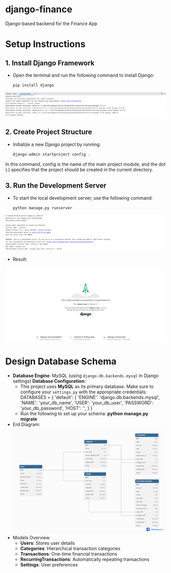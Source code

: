 # django-finance
Django-based backend for the Finance App


# Setup Instructions

## 1. Install Django Framework
- Open the terminal and run the following command to install Django:
 
  ```bash
  pip install django
  ```
![alt text](pip_install_django.png)  

## 2. Create Project Structure
- Initialize a new Django project by running:
  
  ```bash
  django-admin startproject config .
  ```  

In this command, config is the name of the main project module, and the dot (.) specifies that the project should be created in the current directory.
  
## 3. Run the Development Server
- To start the local development server, use the following command:
 
  ```bash
  python manage.py runserver
  ```
  
![alt text](run_server.png)

- Result: 

![alt text](result.png)

# Design Database Schema
- **Database Engine**: MySQL (using `django.db.backends.mysql` in Django settings)
    **Database Configuration:**
    + This project uses **MySQL** as its primary database. Make sure to configure your `settings.py` with the appropriate credentials:
      DATABASES = {
          'default': {
              'ENGINE': 'django.db.backends.mysql',
              'NAME': 'your_db_name',
              'USER': 'your_db_user',
              'PASSWORD': 'your_db_password',
              'HOST': '',
          }
      }
    + Run the following to set up your schema:
      **python manage.py migrate**
- Erd Diagram:
![alt text](ERD.png)
- Models Overview
    + **Users**: Stores user details
    + **Categories**: Hierarchical transaction categories
    + **Transactions**: One-time financial transactions
    + **RecurringTransactions**: Automatically repeating transactions
    + **Settings**: User preferences
